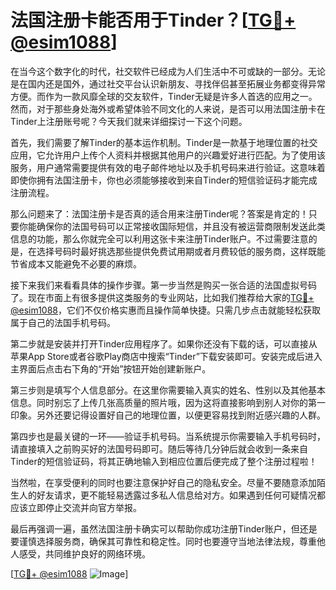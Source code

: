 # 法国注册卡能否用于Tinder？[[TG💪+ @esim1088](https://t.me/s/esim1088)]

在当今这个数字化的时代，社交软件已经成为人们生活中不可或缺的一部分。无论是在国内还是国外，通过社交平台认识新朋友、寻找伴侣甚至拓展业务都变得异常方便。而作为一款风靡全球的交友软件，Tinder无疑是许多人首选的应用之一。然而，对于那些身处海外或希望体验不同文化的人来说，是否可以用法国注册卡在Tinder上注册账号呢？今天我们就来详细探讨一下这个问题。

首先，我们需要了解Tinder的基本运作机制。Tinder是一款基于地理位置的社交应用，它允许用户上传个人资料并根据其他用户的兴趣爱好进行匹配。为了使用该服务，用户通常需要提供有效的电子邮件地址以及手机号码来进行验证。这意味着即使你拥有法国注册卡，你也必须能够接收到来自Tinder的短信验证码才能完成注册流程。

那么问题来了：法国注册卡是否真的适合用来注册Tinder呢？答案是肯定的！只要你能确保你的法国号码可以正常接收国际短信，并且没有被运营商限制发送此类信息的功能，那么你就完全可以利用这张卡来注册Tinder账户。不过需要注意的是，在选择号码时最好挑选那些提供免费试用期或者月费较低的服务商，这样既能节省成本又能避免不必要的麻烦。

接下来我们来看看具体的操作步骤。第一步当然是购买一张合适的法国虚拟号码了。现在市面上有很多提供这类服务的专业网站，比如我们推荐给大家的[TG💪+ @esim1088](https://t.me/s/esim1088)，它们不仅价格实惠而且操作简单快捷。只需几步点击就能轻松获取属于自己的法国手机号码。

第二步就是安装并打开Tinder应用程序了。如果你还没有下载的话，可以直接从苹果App Store或者谷歌Play商店中搜索“Tinder”下载安装即可。安装完成后进入主界面后点击右下角的“开始”按钮开始创建新账户。

第三步则是填写个人信息部分。在这里你需要输入真实的姓名、性别以及其他基本信息。同时别忘了上传几张高质量的照片哦，因为这将直接影响到别人对你的第一印象。另外还要记得设置好自己的地理位置，以便更容易找到附近感兴趣的人群。

第四步也是最关键的一环——验证手机号码。当系统提示你需要输入手机号码时，请直接填入之前购买好的法国号码即可。随后等待几分钟后就会收到一条来自Tinder的短信验证码，将其正确地输入到相应位置后便完成了整个注册过程啦！

当然啦，在享受便利的同时也要注意保护好自己的隐私安全。尽量不要随意添加陌生人的好友请求，更不能轻易透露过多私人信息给对方。如果遇到任何可疑情况都应该立即停止交流并向官方举报。

最后再强调一遍，虽然法国注册卡确实可以帮助你成功注册Tinder账户，但还是要谨慎选择服务商，确保其可靠性和稳定性。同时也要遵守当地法律法规，尊重他人感受，共同维护良好的网络环境。

[[TG💪+ @esim1088](https://t.me/s/esim1088) ![Image](https://i.postimg.cc/4NQfJmqS/Snipaste-2025-05-13-00-14-12.png)]